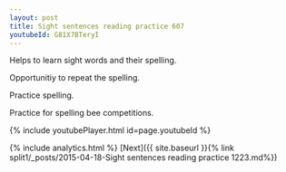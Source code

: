 ```yaml
---
layout: post
title: Sight sentences reading practice 607
youtubeId: G81X7BTeryI
---
```

 
 
Helps to learn sight words and their spelling.

Opportunitiy to repeat the spelling. 

Practice spelling. 
 
Practice for spelling bee competitions. 
 
{% include youtubePlayer.html id=page.youtubeId %}
 
 
{% include analytics.html %} 
[Next]({{ site.baseurl }}{% link  split1/_posts/2015-04-18-Sight sentences reading practice 1223.md%})
 
